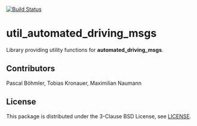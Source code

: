 [![Build Status](https://api.travis-ci.org/coincar-sim/util_automated_driving_msgs.svg)](https://travis-ci.org/coincar-sim/util_automated_driving_msgs)

# util_automated_driving_msgs

Library providing utility functions for **automated_driving_msgs**.

## Contributors
Pascal Böhmler, Tobias Kronauer, Maximilian Naumann

## License
This package is distributed under the 3-Clause BSD License, see [LICENSE](LICENSE).
